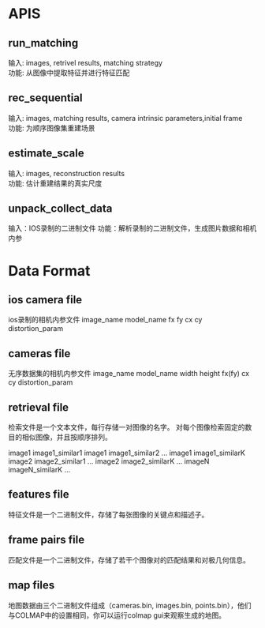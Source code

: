 # APIS
## run_matching
输入: images, retrivel results, matching strategy\
功能: 从图像中提取特征并进行特征匹配

## rec_sequential
输入: images, matching results, camera intrinsic parameters,initial frame\
功能: 为顺序图像集重建场景

## estimate_scale
输入: images, reconstruction results\
功能: 估计重建结果的真实尺度

## unpack_collect_data
输入：IOS录制的二进制文件
功能：解析录制的二进制文件，生成图片数据和相机内参

# Data Format

## ios camera file
ios录制的相机内参文件
image_name model_name fx fy cx cy distortion_param

## cameras file
无序数据集的相机内参文件
image_name model_name width height fx(fy) cx cy distortion_param

## retrieval file
检索文件是一个文本文件，每行存储一对图像的名字。
对每个图像检索固定的数目的相似图像，并且按顺序排列。

image1 image1_similar1
image1 image1_similar2
...
image1 image1_similarK
image2 image2_similar1
...
image2 image2_similarK
...
imageN imageN_similarK
...

## features file
特征文件是一个二进制文件，存储了每张图像的关键点和描述子。

## frame pairs file
匹配文件是一个二进制文件，存储了若干个图像对的匹配结果和对极几何信息。

## map files
地图数据由三个二进制文件组成（cameras.bin, images.bin, points.bin），他们与COLMAP中的设置相同，你可以运行colmap gui来观察生成的地图。